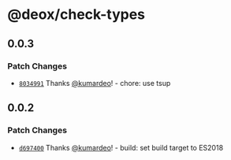 # @deox/check-types

## 0.0.3

### Patch Changes

- [`8034991`](https://github.com/kumardeo/deox/commit/80349919722aef5c9dfffc30a603b0c7fe40f0e7) Thanks [@kumardeo](https://github.com/kumardeo)! - chore: use tsup

## 0.0.2

### Patch Changes

- [`d697400`](https://github.com/kumardeo/deox/commit/d6974000a60343cb097d59f39e7fb35e4709d3b3) Thanks [@kumardeo](https://github.com/kumardeo)! - build: set build target to ES2018
